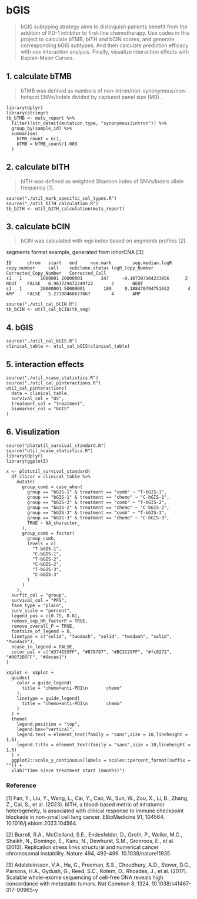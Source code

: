 # bGIS

> bGIS subtyping strategy aims to distinguish patients benefit from the addition of PD-1 inhibitor to first-line chemotherapy. Use codes in this project to calculate bTMB, bITH and bCIN scores, and generate corresponding bGIS subtypes. And then calculate prediction efficacy with cox interaction analysis. Finally, visualize interaction effects with Kaplan-Meier Curves.

## 1. calculate bTMB

> bTMB was defined as numbers of non-intron/non-synonymous/non-hotspot SNVs/Indels divided by captured panel size (MB) .

```
library(dplyr)
library(stringr)
tb_bTMB <- muts_report %>% 
  filter(!str_detect(mutation_type, "synonymous|intron")) %>% 
  group_by(sample_id) %>% 
  summarise(
    bTMB_count = n(),
    bTMB = bTMB_count/1.003
  )
```

## 2. calculate bITH 

> bITH was defined as weighted Shannon index of SNVs/Indels allele frequency [1].

```
source("./util_mark_specific_col_types.R")
source("./util_bITH_calculation.R")
tb_bITH <- util_bITH_calculation(muts_report)
```

## 3. calculate bCIN

> bCIN was calculated with wgii index based on segments profiles [2].

segments format example, generated from ichorCNA [3]:
```
ID      chrom   start   end     num.mark        seg.median.logR copy.number     call    subclone.status logR_Copy_Number        Corrected_Copy_Number   Corrected_Call
s1   1       1000001 20000001       247     -0.107397104233856      2       NEUT    FALSE   0.967729472249722       2       NEUT
s1   1       20000001 50000001       189     0.188470794751652       4       AMP     FALSE   5.27198468677867        4       AMP
```

```
source("./util_cal_bCIN.R")
tb_bCIN <- util_cal_bCIN(tb_seg)
```

## 4. bGIS 

```
source("./util_cal_bGIS.R")
clinical_table <- util_cal_bGIS(clinical_table)
```

## 5. interaction effects

```
source("./util_ncase_statistics.R")
source("./util_cal_pinteractions.R")
util_cal_pinteractions(
  data = clinical_table,
  survival_col = "OS",
  treatment_col = "treatment",
  biomarker_col = "bGIS"
)
```

## 6. Visulization
```
source("plotutil_survival_standard.R")
source("util_ncase_statistics.R")
library(dplyr)
library(ggplot2)

x <- plotutil_survival_standard(
  df_clicor = clinical_table %>%
    mutate(
      group_comb = case_when(
        group == "bGIS-1" & treatment == "comb" ~ "T-bGIS-1",
        group == "bGIS-1" & treatment == "chemo" ~ "C-bGIS-1",
        group == "bGIS-2" & treatment == "comb" ~ "T-bGIS-2",
        group == "bGIS-2" & treatment == "chemo" ~ "C-bGIS-2",
        group == "bGIS-3" & treatment == "comb" ~ "T-bGIS-3",
        group == "bGIS-3" & treatment == "chemo" ~ "C-bGIS-3",
        TRUE ~ NA_character_
      ),
      group_comb = factor(
        group_comb,
        levels = c(
          "T-bGIS-1",
          "C-bGIS-1",
          "T-bGIS-2",
          "C-bGIS-2",
          "T-bGIS-3",
          "C-bGIS-3"
        )
      )
    ),
  surfit_col = "group",
  survival_col = "PFS",
  face_type = "plain",
  surv_scale = "percent",
  legend_pos = c(0.75, 0.8),
  remove_sep_HR_factorP = TRUE,
  remove_overall_P = TRUE,
  fontsize_of_legend = 8,
  linetype = c("solid", "twodash", "solid", "twodash", "solid", "twodash"),
  ncase_in_legend = FALSE,
  color_pal = c("#374E55FF", "#878787", "#BC3C29FF", "#fc9272", "#0072B5FF", "#9ecae1")
)

x$plot <- x$plot +
  guides(
    color = guide_legend(
      title = "chemo+anti-PD1\n       chemo"
    ),
    linetype = guide_legend(
      title = "chemo+anti-PD1\n       chemo"
    )
  ) +
  theme(
    legend.position = "top",
    legend.box="vertical",
    legend.text = element_text(family = "sans",size = 10,lineheight = 1.5),
    legend.title = element_text(family = "sans",size = 10,lineheight = 1.5)
  ) +
  ggplot2::scale_y_continuous(labels = scales::percent_format(suffix = "")) +
  xlab("Time since treatment start (months)")
```

### Reference
[1] Fan, Y., Liu, Y., Wang, L., Cai, Y., Cao, W., Sun, W., Zou, X., Li, B., Zhang, Z., Cai, S., et al. (2023). bITH, a blood-based metric of intratumor heterogeneity, is associated with clinical response to immune checkpoint blockade in non-small cell lung cancer. EBioMedicine 91, 104564. 10.1016/j.ebiom.2023.104564.

[2] Burrell, R.A., McClelland, S.E., Endesfelder, D., Groth, P., Weller, M.C., Shaikh, N., Domingo, E., Kanu, N., Dewhurst, S.M., Gronroos, E., et al. (2013). Replication stress links structural and numerical cancer chromosomal instability. Nature 494, 492-496. 10.1038/nature11935

[3] Adalsteinsson, V.A., Ha, G., Freeman, S.S., Choudhury, A.D., Stover, D.G., Parsons, H.A., Gydush, G., Reed, S.C., Rotem, D., Rhoades, J., et al. (2017). Scalable whole-exome sequencing of cell-free DNA reveals high concordance with metastatic tumors. Nat Commun 8, 1324. 10.1038/s41467-017-00965-y

